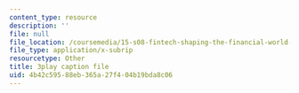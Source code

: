 ```yaml
---
content_type: resource
description: ''
file: null
file_location: /coursemedia/15-s08-fintech-shaping-the-financial-world-spring-2020/4b42c59588eb365a27f404b19bda8c06_iahUTx27HUg.srt
file_type: application/x-subrip
resourcetype: Other
title: 3play caption file
uid: 4b42c595-88eb-365a-27f4-04b19bda8c06
---
```

